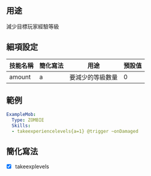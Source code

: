 ## 用途
減少目標玩家經驗等級


## 細項設定
| 技能名稱 | 簡化寫法| 用途 | 預設值 |
|-----------|-----------|----------------------------------------------------------------------|---------|
| amount| a | 要減少的等級數量| 0   |


## 範例
```yaml
ExampleMob:
  Type: ZOMBIE
  Skills:
  - takeexperiencelevels{a=1} @trigger ~onDamaged
```


## 簡化寫法
- [x] takeexplevels